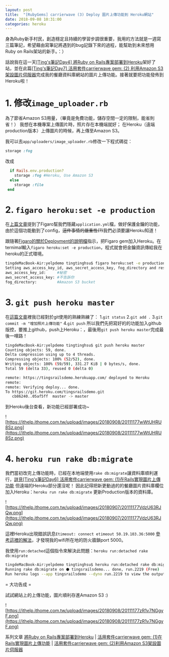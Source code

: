 ```yaml
---
layout: post
title:  "[RubyGems] carrierwave (3) Deploy 圖片上傳功能到 Heroku網站"
date: 2018-09-08 10:31:00
categories: heroku
---
```


身為Ruby新手村民，創造穩定且持續的學習步調很重要，我用的方法就是一週寫三篇筆記，希望藉由寫筆記將遇到的bug記錄下來的過程，能幫助到未來想用Ruby on Rails架站的新手。：）

<!-- more -->

話說我在這一天[[Ting's筆記Day4] 將Ruby on Rails專案部署到Heroku](https://ithelp.ithome.com.tw/articles/10199014)架好了站，並在此篇[[Ting's筆記Day7] 活用套件carrierwave gem: (2) 利用Amazon S3架設圖片伺服器](https://ithelp.ithome.com.tw/articles/10199103/edit)完成我的餐廳資料庫網站的圖片上傳功能。接著就要把功能發佈到Heroku啦！

# 1. 修改`image_uploader.rb`

為了節省Amazon S3用量，（畢竟是免費功能，儲存空間一定的限制，能省則省！）
我想在本機專案上傳圖片時，照片存在本機端就好；
在Heroku（遠端production版本）上傳圖片的時候，再上傳至Amazon S3。

我可以去`app/uploaders/image_uploader.rb`修改一下程式碼從：

```ruby
storage :fog
```

改成

```ruby
  if Rails.env.production?
    storage :fog #Heroku, Use Amazon S3
  else
    storage :file
 end  
```

# 2. `figaro heroku:set -e production`

在[上篇文章](https://ithelp.ithome.com.tw/articles/10199103/edit)提到了Figaro幫我們隱藏`application.yml`檔，做好保護金鑰的功能，由於這個功能動到了config，~~這件事情的嚴重性(?)~~我們必須要讓Heroku知道！

跟隨著[Figaro的關於Deployment的說明檔](https://github.com/laserlemon/figaro#deployment)指示，把Figaro gem加入Heroku。在ternimal輸入`figaro heroku:set -e production`，程式就會把金鑰資訊傳給我在heroku的正式環境。

```bash
tingdeMacBook-Air:yelpdemo tingtinghsu$ figaro heroku:set -e production
Setting aws_access_key_id, aws_secret_access_key, fog_directory and restarting ⬢ tingsrailsdemo... done, v7
aws_access_key_id:     #秘密
aws_secret_access_key: #不告訴你
fog_directory:         #Amazon S3 bucket
```

# 3. `git push heroku master`

在[這篇文章](https://ithelp.ithome.com.tw/articles/10198964)裡我已經對於git使用的熟練熟練了：
    1.`git status`
    2.`git add .`
    3.`git commit -m "增加照片上傳功能"`
    4.`git push`
所以我們先把寫好的的功能加入github版控，要推上github，push上Heroku：，最後用`git push heroku master`完成最後一哩路！

```bash
tingdeMacBook-Air:yelpdemo tingtinghsu$ git push heroku master
Counting objects: 59, done.
Delta compression using up to 4 threads.
Compressing objects: 100% (52/52), done.
Writing objects: 100% (59/59), 331.27 KiB | 0 bytes/s, done.
Total 59 (delta 33), reused 0 (delta 0)

remote: https://tingsrailsdemo.herokuapp.com/ deployed to Heroku
remote:
remote: Verifying deploy... done.
To https://git.heroku.com/tingsrailsdemo.git
   cb86240..05af5ff  master -> master
```

到Heroku後台查看，新功能已經部署成功~
  
![https://ithelp.ithome.com.tw/upload/images/20180908/20111177wWtUHRU8Sz.png](https://ithelp.ithome.com.tw/upload/images/20180908/20111177wWtUHRU8Sz.png)

# 4. `heroku run rake db:migrate`

我們當初改完上傳功能時，已經在本地端使用`rake db:migrate`讓資料庫順利運行，[詳見[Ting's筆記Day6] 活用套件carrierwave gem: (1)在Rails實現圖片上傳功能](https://ithelp.ithome.com.tw/articles/10199035)
但遠端的Heroku部分還沒呢！
因此記得把新更動過的的餐廳圖片資料庫欄位加入Heroku：`heroku run rake db:migrate` 更新Production版本的資料庫。
  
![https://ithelp.ithome.com.tw/upload/images/20180907/20111177VdzU63RJQw.png](https://ithelp.ithome.com.tw/upload/images/20180907/20111177VdzU63RJQw.png)  

這裡Heroku出現錯誤訊息`Etimeout: connect etimeout 50.19.103.36:5000`
[參考這裡的解法](https://github.com/heroku/heroku-repo/issues/51)，才發現我的wifi所在地的防火牆鎖port 5000。

我使用`run:detached`這個指令來解決此問題：`heroku run:detached rake db:migrate`

```bash
tingdeMacBook-Air:yelpdemo tingtinghsu$ heroku run:detached rake db:migrate
Running rake db:migrate on ⬢ tingsrailsdemo... done, run.2219 (Free)
Run heroku logs --app tingsrailsdemo --dyno run.2219 to view the output.
```

= 大功告成 =

試試網站上的上傳功能，圖片順利存進Amazon S3 :)
  
![https://ithelp.ithome.com.tw/upload/images/20180908/20111177zR1v7NGgyF.png](https://ithelp.ithome.com.tw/upload/images/20180908/20111177zR1v7NGgyF.png)

系列文章
[將Ruby on Rails專案部署到Heroku](https://ithelp.ithome.com.tw/articles/10199014) |
[活用套件carrierwave gem: (1)在Rails實現圖片上傳功能](https://ithelp.ithome.com.tw/articles/10199035) |
[活用套件carrierwave gem: (2)利用Amazon S3架設圖片伺服器](https://ithelp.ithome.com.tw/articles/10199103)
